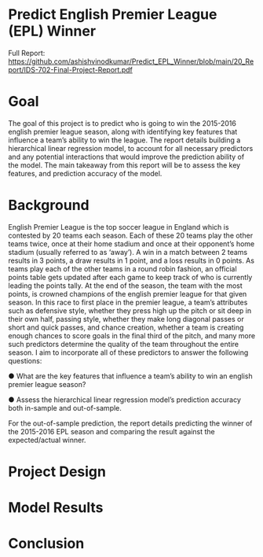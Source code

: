 # Predict English Premier League (EPL) Winner

Full Report: https://github.com/ashishvinodkumar/Predict_EPL_Winner/blob/main/20_Report/IDS-702-Final-Project-Report.pdf

# Goal
The goal of this project is to predict who is going to win the 2015-2016 english premier league season, along with identifying key features that influence a team’s ability to win the league. The report details building a hierarchical linear regression model, to account for all necessary predictors and any potential interactions that would improve the prediction ability of the model. The main takeaway from this report will be to assess the key features, and prediction accuracy of the model.

# Background 
English Premier League is the top soccer league in England which is contested by 20 teams each season. Each of these 20 teams play the other teams twice, once at their home stadium and once at their opponent’s home stadium (usually referred to as ‘away’). A win in a match between 2 teams results in 3 points, a draw results in 1 point, and a loss results in 0 points. As teams play each of the other teams in a round robin fashion, an official points table gets updated after each game to keep track of who is currently leading the points tally. At the end of the season, the team with the most points, is crowned champions of the english premier league for that given season. In this race to first place in the premier league, a team’s attributes such as defensive style, whether they press high up the pitch or sit deep in their own half, passing style, whether they make long diagonal passes or short and quick passes, and chance creation, whether a team is creating enough chances to score goals in the final third of the pitch, and many more such predictors determine the quality of the team throughout the entire season. I aim to incorporate all of these predictors to answer the following questions:

●	What are the key features that influence a team’s ability to win an english premier league season?

●	Assess the hierarchical linear regression model’s prediction accuracy both in-sample and out-of-sample. 

For the out-of-sample prediction, the report details predicting the winner of the 2015-2016 EPL season and comparing the result against the expected/actual winner.


# Project Design


# Model Results

# Conclusion


